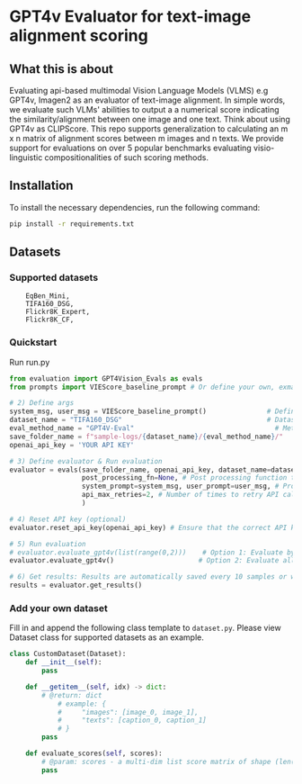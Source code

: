 # GPT4v Evaluator for text-image alignment scoring
## What this is about
Evaluating api-based multimodal Vision Language Models (VLMS) e.g GPT4v, Imagen2 as an evaluator of text-image alignment. In simple words, we evaluate such VLMs' abilities to output a a numerical score indicating the similarity/alignment between one image and one text. Think about using GPT4v as CLIPScore. This repo supports generalization to calculating an m x n matrix of alignment scores between m images and n texts. We provide support for evaluations on over 5 popular benchmarks evaluating visio-linguistic compositionalities of such scoring methods.


## Installation
To install the necessary dependencies, run the following command:

```bash
pip install -r requirements.txt
```

## Datasets
### Supported datasets

``` Winoground,
    EqBen_Mini,
    TIFA160_DSG,
    Flickr8K_Expert,
    Flickr8K_CF,
```

### Quickstart
Run run.py
```python
from evaluation import GPT4Vision_Evals as evals
from prompts import VIEScore_baseline_prompt # Or define your own, exmaples in prompts.py

# 2) Define args
system_msg, user_msg = VIEScore_baseline_prompt()               # Defines prompt (change me)
dataset_name = "TIFA160_DSG"                                    # Dataset name (change me) - see dataset.py for all provided datasets
eval_method_name = "GPT4V-Eval"                                   # Method name (change me)
save_folder_name = f"sample-logs/{dataset_name}/{eval_method_name}/"   # Log folder path (change me)
openai_api_key = 'YOUR API KEY'

# 3) Define evaluator & Run evaluation
evaluator = evals(save_folder_name, openai_api_key, dataset_name=dataset_name,
                  post_processing_fn=None, # Post processing function to apply to the generated text. Default: None
                  system_prompt=system_msg, user_prompt=user_msg, # Prompt to use for evaluation
                  api_max_retries=2, # Number of times to retry API call before giving up
                  )

# 4) Reset API key (optional)
evaluator.reset_api_key(openai_api_key) # Ensure that the correct API key is used

# 5) Run evaluation  
# evaluator.evaluate_gpt4v(list(range(0,2)))    # Option 1: Evaluate by list of ids
evaluator.evaluate_gpt4v()                     # Option 2: Evaluate all ids in dataset

# 6) Get results: Results are automatically saved every 10 samples or when error occurs, and will be loaded automatically when evaluator is re-initialized
results = evaluator.get_results()
```


### Add your own dataset
Fill in and append the following class template to `dataset.py`. Please view Dataset class for supported datasets as an example.
```python
class CustomDataset(Dataset):
    def __init__(self):
        pass

    def __getitem__(self, idx) -> dict:
        # @return: dict 
            # example: {
            #     "images": [image_0, image_1],
            #     "texts": [caption_0, caption_1]
            # }
        pass

    def evaluate_scores(self, scores):
        # @param: scores - a multi-dim list score matrix of shape (len(CustomDataset), # images per sample, # texts per sample)
        pass
```
